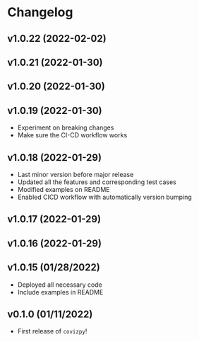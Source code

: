 # Changelog

<!--next-version-placeholder-->

## v1.0.22 (2022-02-02)


## v1.0.21 (2022-01-30)


## v1.0.20 (2022-01-30)


## v1.0.19 (2022-01-30)
- Experiment on breaking changes
- Make sure the CI-CD workflow works

## v1.0.18 (2022-01-29)
- Last minor version before major release
- Updated all the features and corresponding test cases
- Modified examples on README
- Enabled CICD workflow with automatically version bumping

## v1.0.17 (2022-01-29)


## v1.0.16 (2022-01-29)

## v1.0.15 (01/28/2022)

- Deployed all necessary code
- Include examples in README

## v0.1.0 (01/11/2022)

- First release of `covizpy`!